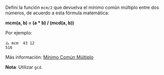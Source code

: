 Definí la función ```mcm/2``` que devuelva el mínimo común múltiplo entre dos números,
de acuerdo a esta fórmula matemática: 

**mcm(a, b) = (a * b) / (mcd(a, b))**

Por ejemplo:

```
ム mcm  43 12
516
```


Más información: [Mínimo Común Múltiplo](http://es.wikipedia.org/wiki/M%C3%ADnimo_com%C3%BAn_m%C3%BAltiplo)

**Nota**: Utilizar ```gcd```.
